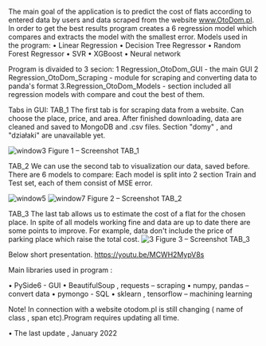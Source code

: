 The main goal of the application is to predict the cost of flats according to entered data by users and data scraped from the website www.OtoDom.pl.
In order to get the best results program creates a 6 regression model which compares and extracts the model with the smallest error.
Models used in the program:
• Linear Regression
• Decision Tree Regressor
• Random Forest Regressor
• SVR
• XGBoost
• Neural network

Program is divaided to 3 secion: 
1 Regression_OtoDom_GUI - the main GUI 
2 Regression_OtoDom_Scraping - module for scraping and converting data to panda's format
3.Regression_OtoDom_Models - section included all regression models with compare and cout the best of them.

Tabs in GUI:
TAB_1
The first tab is for scraping data from a website. Can choose the place, price, and area.
After finished downloading, data are cleaned and saved to MongoDB and .csv files.
Section "domy" , and "działaki" are unavailable yet.

![window3](https://user-images.githubusercontent.com/67312266/152689372-e6620ec0-0353-42c8-87f4-3171d3255ff5.PNG)
Figure 1 – Screenshot TAB_1

TAB_2
We can use the second tab to visualization our data, saved before. There are 6 models to compare: 
Each model is split into 2 section Train and Test set, each of them consist of MSE error.

![window5](https://user-images.githubusercontent.com/67312266/152689376-28c8af35-d456-4027-aa0b-3ef89f70ae02.PNG)
![window7](https://user-images.githubusercontent.com/67312266/152689379-67f45555-e320-40d2-b5ea-d98c6392e392.PNG)
Figure 2 – Screenshot TAB_2


TAB_3
The last tab allows us to estimate the cost of a flat for the chosen place.
In spite of all models working fine and data are up to date there are some points to improve. 
For example, data don't include the price of parking place which raise the total cost.
![3](https://user-images.githubusercontent.com/67312266/152689385-61fd1da6-735c-46f8-bcdd-7c6f703709d3.PNG)
 Figure 3 – Screenshot TAB_3


Below short presentation.
https://youtu.be/MCWH2MypV8s


Main libraries used in program :

• PySide6 - GUI
• BeautifulSoup , requests – scraping 
• numpy, pandas – convert data
• pymongo - SQL
• sklearn , tensorflow – machining learning 



Note!
In connection with a website otodom.pl is still changing ( name of class , span etc).Program requires updating all time.

• The last update , January 2022



